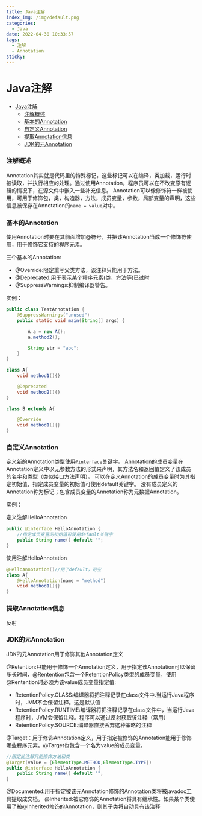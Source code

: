 ```yaml
---
title: Java注解
index_img: /img/default.png
categories: 
  - Java
date: 2022-04-30 10:33:57
tags: 
  - 注解
  - Annotation
sticky: 
---
```


# Java注解

- [Java注解](#java注解)
    - [注解概述](#注解概述)
    - [基本的Annotation](#基本的annotation)
    - [自定义Annotation](#自定义annotation)
    - [提取Annotation信息](#提取annotation信息)
    - [JDK的元Annotation](#jdk的元annotation)

### 注解概述

Annotation其实就是代码里的特殊标记，这些标记可以在编译，类加载，运行时被读取，并执行相应的处理。通过使用Annotation，程序员可以在不改变原有逻辑的情况下，在源文件中嵌入一些补充信息。
Annotation可以像修饰符一样被使用，可用于修饰包，类，构造器，方法，成员变量，参数，局部变量的声明，这些信息被保存在Annotation的`name = value`对中。

### 基本的Annotation

使用Annotation时要在其前面增加@符号，并把该Annotation当成一个修饰符使用，用于修饰它支持的程序元素。  

三个基本的Annotation:
- @Override:限定重写父类方法，该注释只能用于方法。
- @Deprecated:用于表示某个程序元素(类，方法等)已过时
- @SuppressWarnings:抑制编译器警告。

实例：
```java
public class TestAnnotation {
    @SuppressWarnings("unused")
    public static void main(String[] args) {

        A a = new A();
        a.method2();

        String str = "abc";
    }
}

class A{
    void method1(){}

    @Deprecated
    void method2(){}
}

class B extends A{

    @Override
    void method1(){}
}
```

### 自定义Annotation
定义新的Annotation类型使用`@interface`关键字。
Annotation的成员变量在Annotation定义中以无参数方法的形式来声明，其方法名和返回值定义了该成员的名字和类型（类似接口方法声明）。
可以在定义Annotation的成员变量时为其指定初始值，指定成员变量的初始值可使用default关键字。
没有成员定义的Annotation称为标记；包含成员变量的Annotation称为元数据Annotation。

实例：

定义注解HelloAnnotation
```java
public @interface HelloAnnotation {
    //指定成员变量的初始值可使用default关键字
    public String name() default "";
}
```
使用注解HelloAnnotation
```java
@HelloAnnotation()//用了default，可空
class A{
    @HelloAnnotation(name = "method")
    void method1(){}
}
```
### 提取Annotation信息

反射

### JDK的元Annotation
JDK的元Annotation用于修饰其他Annotation定义

@Retention:只能用于修饰一个Annotation定义，用于指定该Annotation可以保留多长时间，@Rentention包含一个RetentionPolicy类型的成员变量，使用@Rentention时必须为该value成员变量指定值:
- RetentionPolicy.CLASS:编译器将把注释记录在class文件中.当运行Java程序时，JVM不会保留注释。这是默认值
- RetentionPolicy.RUNTIME:编译器将把注释记录在class文件中，当运行Java程序时，JVM会保留注释。程序可以通过反射获取该注释（常用）
- RetentionPolicy.SOURCE:编译器直接丢弃这种策略的注释

@Target：用于修饰Annotation定义，用于指定被修饰的Annotation能用于修饰哪些程序元素。@Target也包含一个名为value的成员变量。
```java
//限定此注解只能修饰方法和类
@Target(value = {ElementType.METHOD,ElementType.TYPE})
public @interface HelloAnnotation {
    public String name() default "";
}
```
@Documented:用于指定被该元Annotation修饰的Annotation类将被javadoc工具提取成文档。
@Inherited:被它修饰的Annotation将具有继承性。如果某个类使用了被@Inherited修饰的Annotation，则其子类将自动具有该注释


